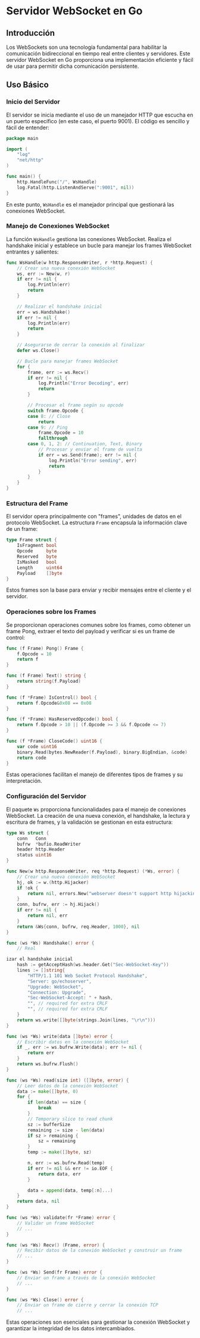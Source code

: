 # Servidor WebSocket en Go

## Introducción

Los WebSockets son una tecnología fundamental para habilitar la comunicación bidireccional en tiempo real entre clientes y servidores. Este servidor WebSocket en Go proporciona una implementación eficiente y fácil de usar para permitir dicha comunicación persistente.

## Uso Básico

### Inicio del Servidor

El servidor se inicia mediante el uso de un manejador HTTP que escucha en un puerto específico (en este caso, el puerto 9001). El código es sencillo y fácil de entender:

```go
package main

import (
	"log"
	"net/http"
)

func main() {
	http.HandleFunc("/", WsHandle)
	log.Fatal(http.ListenAndServe(":9001", nil))
}
```

En este punto, `WsHandle` es el manejador principal que gestionará las conexiones WebSocket.

### Manejo de Conexiones WebSocket

La función `WsHandle` gestiona las conexiones WebSocket. Realiza el handshake inicial y establece un bucle para manejar los frames WebSocket entrantes y salientes:

```go
func WsHandle(w http.ResponseWriter, r *http.Request) {
    // Crear una nueva conexión WebSocket
	ws, err := New(w, r)
	if err != nil {
		log.Println(err)
		return
	}

    // Realizar el handshake inicial
	err = ws.Handshake()
	if err != nil {
		log.Println(err)
		return
	}

    // Asegurarse de cerrar la conexión al finalizar
	defer ws.Close()

    // Bucle para manejar frames WebSocket
	for {
		frame, err := ws.Recv()
		if err != nil {
			log.Println("Error Decoding", err)
			return
		}

        // Procesar el frame según su opcode
		switch frame.Opcode {
		case 8: // Close
			return
		case 9: // Ping
			frame.Opcode = 10
			fallthrough
		case 0, 1, 2: // Continuation, Text, Binary
			// Procesar y enviar el frame de vuelta
			if err = ws.Send(frame); err != nil {
				log.Println("Error sending", err)
				return
			}
		}
	}
}
```

### Estructura del Frame

El servidor opera principalmente con "frames", unidades de datos en el protocolo WebSocket. La estructura `Frame` encapsula la información clave de un frame:

```go
type Frame struct {
    IsFragment bool
    Opcode     byte
    Reserved   byte
    IsMasked   bool
    Length     uint64
    Payload    []byte
}
```

Estos frames son la base para enviar y recibir mensajes entre el cliente y el servidor.

### Operaciones sobre los Frames

Se proporcionan operaciones comunes sobre los frames, como obtener un frame Pong, extraer el texto del payload y verificar si es un frame de control:

```go
func (f Frame) Pong() Frame {
    f.Opcode = 10
    return f
}

func (f Frame) Text() string {
    return string(f.Payload)
}

func (f *Frame) IsControl() bool {
    return f.Opcode&0x08 == 0x08
}

func (f *Frame) HasReservedOpcode() bool {
    return f.Opcode > 10 || (f.Opcode >= 3 && f.Opcode <= 7)
}

func (f *Frame) CloseCode() uint16 {
    var code uint16
    binary.Read(bytes.NewReader(f.Payload), binary.BigEndian, &code)
    return code
}
```

Estas operaciones facilitan el manejo de diferentes tipos de frames y su interpretación.

### Configuración del Servidor

El paquete `Ws` proporciona funcionalidades para el manejo de conexiones WebSocket. La creación de una nueva conexión, el handshake, la lectura y escritura de frames, y la validación se gestionan en esta estructura:

```go
type Ws struct {
    conn   Conn
    bufrw  *bufio.ReadWriter
    header http.Header
    status uint16
}

func New(w http.ResponseWriter, req *http.Request) (*Ws, error) {
    // Crear una nueva conexión WebSocket
	hj, ok := w.(http.Hijacker)
	if !ok {
		return nil, errors.New("webserver doesn't support http hijacking")
	}
	conn, bufrw, err := hj.Hijack()
	if err != nil {
		return nil, err
	}
	return &Ws{conn, bufrw, req.Header, 1000}, nil
}

func (ws *Ws) Handshake() error {
    // Real

izar el handshake inicial
	hash := getAcceptHash(ws.header.Get("Sec-WebSocket-Key"))
	lines := []string{
		"HTTP/1.1 101 Web Socket Protocol Handshake",
		"Server: go/echoserver",
		"Upgrade: WebSocket",
		"Connection: Upgrade",
		"Sec-WebSocket-Accept: " + hash,
		"", // required for extra CRLF
		"", // required for extra CRLF
	}
	return ws.write([]byte(strings.Join(lines, "\r\n")))
}

func (ws *Ws) write(data []byte) error {
    // Escribir datos en la conexión WebSocket
	if _, err := ws.bufrw.Write(data); err != nil {
		return err
	}
	return ws.bufrw.Flush()
}

func (ws *Ws) read(size int) ([]byte, error) {
    // Leer datos de la conexión WebSocket
	data := make([]byte, 0)
	for {
		if len(data) == size {
			break
		}
		// Temporary slice to read chunk
		sz := bufferSize
		remaining := size - len(data)
		if sz > remaining {
			sz = remaining
		}
		temp := make([]byte, sz)

		n, err := ws.bufrw.Read(temp)
		if err != nil && err != io.EOF {
			return data, err
		}

		data = append(data, temp[:n]...)
	}
	return data, nil
}

func (ws *Ws) validate(fr *Frame) error {
    // Validar un frame WebSocket
    // ...
}

func (ws *Ws) Recv() (Frame, error) {
    // Recibir datos de la conexión WebSocket y construir un frame
    // ...
}

func (ws *Ws) Send(fr Frame) error {
    // Enviar un frame a través de la conexión WebSocket
    // ...
}

func (ws *Ws) Close() error {
    // Enviar un frame de cierre y cerrar la conexión TCP
    // ...
```

Estas operaciones son esenciales para gestionar la conexión WebSocket y garantizar la integridad de los datos intercambiados.